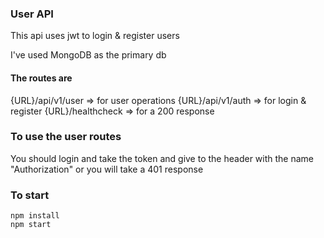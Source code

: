### User API
This api uses jwt to login & register users

I've used MongoDB as the primary db

#### The routes are

{URL}/api/v1/user => for user operations
{URL}/api/v1/auth => for login & register
{URL}/healthcheck => for a 200 response

### To use the user routes
You should login and take the token and give to the header with the name "Authorization" or you will take a 401 response

### To start
```
npm install
npm start
```